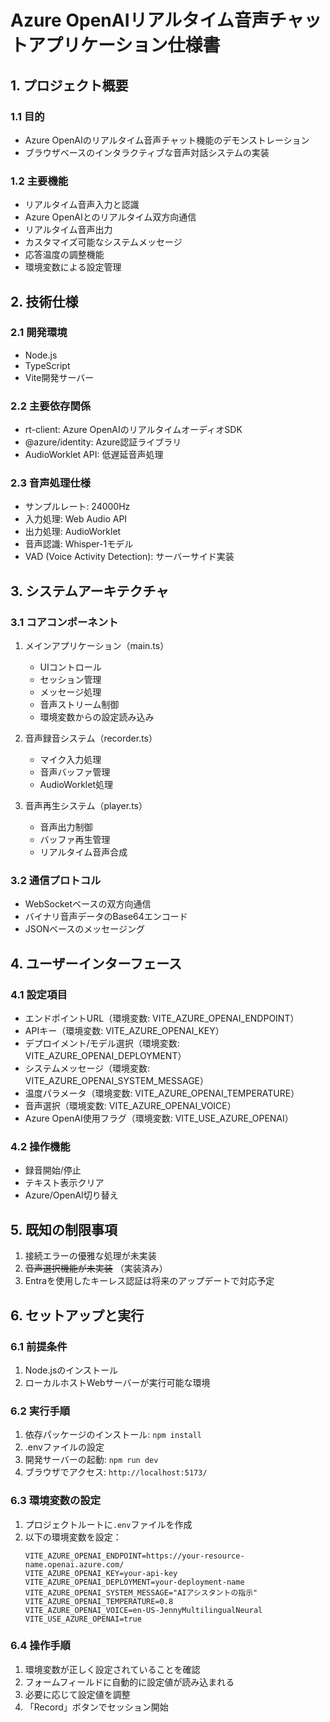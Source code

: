 # Azure OpenAIリアルタイム音声チャットアプリケーション仕様書

## 1. プロジェクト概要

### 1.1 目的
- Azure OpenAIのリアルタイム音声チャット機能のデモンストレーション
- ブラウザベースのインタラクティブな音声対話システムの実装

### 1.2 主要機能
- リアルタイム音声入力と認識
- Azure OpenAIとのリアルタイム双方向通信
- リアルタイム音声出力
- カスタマイズ可能なシステムメッセージ
- 応答温度の調整機能
- 環境変数による設定管理

## 2. 技術仕様

### 2.1 開発環境
- Node.js
- TypeScript
- Vite開発サーバー

### 2.2 主要依存関係
- rt-client: Azure OpenAIのリアルタイムオーディオSDK
- @azure/identity: Azure認証ライブラリ
- AudioWorklet API: 低遅延音声処理

### 2.3 音声処理仕様
- サンプルレート: 24000Hz
- 入力処理: Web Audio API
- 出力処理: AudioWorklet
- 音声認識: Whisper-1モデル
- VAD (Voice Activity Detection): サーバーサイド実装

## 3. システムアーキテクチャ

### 3.1 コアコンポーネント
1. メインアプリケーション（main.ts）
   - UIコントロール
   - セッション管理
   - メッセージ処理
   - 音声ストリーム制御
   - 環境変数からの設定読み込み

2. 音声録音システム（recorder.ts）
   - マイク入力処理
   - 音声バッファ管理
   - AudioWorklet処理

3. 音声再生システム（player.ts）
   - 音声出力制御
   - バッファ再生管理
   - リアルタイム音声合成

### 3.2 通信プロトコル
- WebSocketベースの双方向通信
- バイナリ音声データのBase64エンコード
- JSONベースのメッセージング

## 4. ユーザーインターフェース

### 4.1 設定項目
- エンドポイントURL（環境変数: VITE_AZURE_OPENAI_ENDPOINT）
- APIキー（環境変数: VITE_AZURE_OPENAI_KEY）
- デプロイメント/モデル選択（環境変数: VITE_AZURE_OPENAI_DEPLOYMENT）
- システムメッセージ（環境変数: VITE_AZURE_OPENAI_SYSTEM_MESSAGE）
- 温度パラメータ（環境変数: VITE_AZURE_OPENAI_TEMPERATURE）
- 音声選択（環境変数: VITE_AZURE_OPENAI_VOICE）
- Azure OpenAI使用フラグ（環境変数: VITE_USE_AZURE_OPENAI）

### 4.2 操作機能
- 録音開始/停止
- テキスト表示クリア
- Azure/OpenAI切り替え

## 5. 既知の制限事項
1. 接続エラーの優雅な処理が未実装
2. ~~音声選択機能が未実装~~ （実装済み）
3. Entraを使用したキーレス認証は将来のアップデートで対応予定

## 6. セットアップと実行

### 6.1 前提条件
1. Node.jsのインストール
2. ローカルホストWebサーバーが実行可能な環境

### 6.2 実行手順
1. 依存パッケージのインストール: `npm install`
2. .envファイルの設定
3. 開発サーバーの起動: `npm run dev`
4. ブラウザでアクセス: `http://localhost:5173/`

### 6.3 環境変数の設定
1. プロジェクトルートに`.env`ファイルを作成
2. 以下の環境変数を設定：
   ```
   VITE_AZURE_OPENAI_ENDPOINT=https://your-resource-name.openai.azure.com/
   VITE_AZURE_OPENAI_KEY=your-api-key
   VITE_AZURE_OPENAI_DEPLOYMENT=your-deployment-name
   VITE_AZURE_OPENAI_SYSTEM_MESSAGE="AIアシスタントの指示"
   VITE_AZURE_OPENAI_TEMPERATURE=0.8
   VITE_AZURE_OPENAI_VOICE=en-US-JennyMultilingualNeural
   VITE_USE_AZURE_OPENAI=true
   ```

### 6.4 操作手順
1. 環境変数が正しく設定されていることを確認
2. フォームフィールドに自動的に設定値が読み込まれる
3. 必要に応じて設定値を調整
4. 「Record」ボタンでセッション開始
